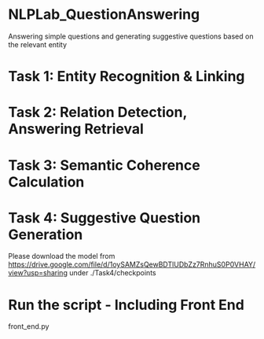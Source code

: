 # NLPLab_QuestionAnswering
Answering simple questions and generating suggestive questions based on the relevant entity
# Task 1: Entity Recognition & Linking
# Task 2: Relation Detection, Answering Retrieval
# Task 3: Semantic Coherence Calculation
# Task 4: Suggestive Question Generation
Please download the model from https://drive.google.com/file/d/1oySAMZsQewBDTlUDbZz7RnhuS0P0VHAY/view?usp=sharing under ./Task4/checkpoints
# Run the script - Including Front End
front_end.py
